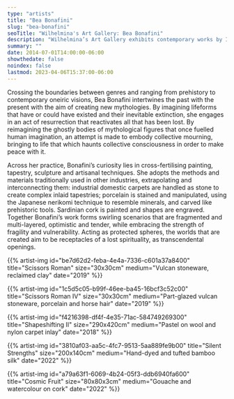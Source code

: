 ```yaml
---
type: "artists"
title: "Bea Bonafini"
slug: "bea-bonafini"
seoTitle: "Wilhelmina's Art Gallery: Bea Bonafini"
description: "Wilhelmina’s Art Gallery exhibits contemporary works by International artists on Hydra between June and October. The exhibitions are displayed inside a historic building on Mandraki Beach that was once the Captain’s Mansion. This year the artists displayed are vastly different but share in common supreme technical skill and treat subjects rooted in universal themes, particularly nature, myth, philosophy and dreams."
summary: ""
date: 2014-07-01T14:00:00-06:00
showthedate: false
noindex: false
lastmod: 2023-04-06T15:37:00-06:00
---
```


Crossing the boundaries between genres and ranging from prehistory to contemporary oneiric visions, Bea Bonafini intertwines the past with the present with the aim of creating new mythologies. By imagining lifeforms that have or could have existed and their inevitable extinction, she engages in an act of resurrection that reactivates all that has been lost. By reimagining the ghostly bodies of mythological figures that once fuelled human imagination, an attempt is made to embody collective mourning, bringing to life that which haunts collective consciousness in order to make peace with it.

Across her practice, Bonafini’s curiosity lies in cross-fertilising painting, tapestry, sculpture and artisanal techniques. She adopts the methods and materials traditionally used in other industries, extrapolating and interconnecting them: industrial domestic carpets are handled as stone to create complex inlaid tapestries; porcelain is stained and manipulated, using the Japanese nerikomi technique to resemble minerals, and carved like prehistoric tools. Sardinian cork is painted and shapes are engraved. Together Bonafini’s work forms swirling scenarios that are fragmented and multi-layered, optimistic and tender, while embracing the strength of fragility and vulnerability. Acting as protected spheres, the worlds that are created aim to be receptacles of a lost spirituality, as transcendental openings.

{{% artist-img id="be7d62d2-feba-4e4a-7336-c601a37a8400" title="Scissors Roman" size="30x30cm" medium="Vulcan stoneware, reclaimed clay" date="2019" %}}

{{% artist-img id="1c5d5c05-b99f-46ee-ba45-16bcf3c52c00" title="Scissors Roman IV" size="30x30cm" medium="Part-glazed vulcan stoneware, porcelain and horse hair" date="2019" %}}

{{% artist-img id="f4216398-df4f-4e35-71ac-584749269300" title="Shapeshifting II" size="290x420cm" medium="Pastel on wool and nylon carpet inlay" date="2018" %}}

{{% artist-img id="3810af03-aa5c-4fc7-9513-5aa889fe9b00" title="Silent Strengths" size="200x140cm" medium="Hand-dyed and tufted bamboo silk" date="2022" %}}

{{% artist-img id="a79a63f1-6069-4b24-05f3-ddb6940fa600" title="Cosmic Fruit" size="80x80x3cm" medium="Gouache and watercolour on cork" date="2022" %}}
